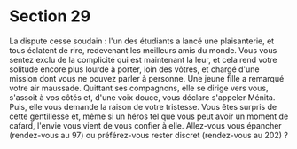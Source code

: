 # Section 29

La dispute cesse soudain : l'un des étudiants a lancé une 
plaisanterie, et tous éclatent de rire, redevenant les meilleurs 
amis du monde. Vous vous sentez exclu de la complicité qui est 
maintenant la leur, et cela rend votre solitude encore plus lourde 
à porter, loin des vôtres, et chargé d'une mission dont vous ne 
pouvez parler à personne. Une jeune fille a remarqué votre air 
maussade. Quittant ses compagnons, elle se dirige vers vous, 
s'assoit à vos côtés et, d'une voix douce, vous déclare s'appeler 
Ménita. Puis, elle vous demande la raison de votre tristesse. Vous 
êtes surpris de cette gentillesse et, même si un héros tel que vous 
peut avoir un moment de cafard, l'envie vous vient de vous 
confier à elle. Allez-vous vous épancher (rendez-vous au 97) ou 
préférez-vous rester discret (rendez-vous au 202) ?